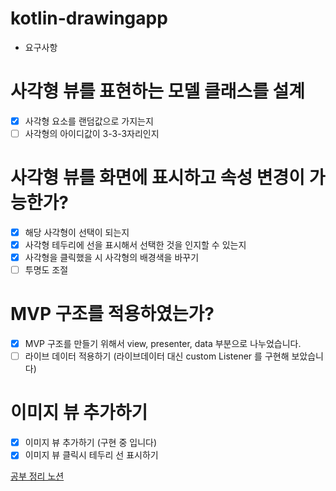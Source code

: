 # kotlin-drawingapp
- 요구사항 

# 사각형 뷰를 표현하는 모델 클래스를 설계
- [X] 사각형 요소를 랜덤값으로 가지는지 
- [ ] 사각형의 아이디값이 3-3-3자리인지

# 사각형 뷰를 화면에 표시하고 속성 변경이 가능한가?
- [X] 해당 사각형이 선택이 되는지
- [X] 사각형 테두리에 선을 표시해서 선택한 것을 인지할 수 있는지
- [X] 사각형을 클릭했을 시 사각형의 배경색을 바꾸기
- [ ] 투명도 조절

# MVP 구조를 적용하였는가?
- [X] MVP 구조를 만들기 위해서 view, presenter, data 부분으로 나누었습니다.
- [ ] 라이브 데이터 적용하기 (라이브데이터 대신 custom Listener 를 구현해 보았습니다)

# 이미지 뷰 추가하기
- [X] 이미지 뷰 추가하기 (구현 중 입니다)
- [X] 이미지 뷰 클릭시 테두리 선 표시하기

[공부 정리 노션](https://cream-dead-621.notion.site/w3-4b04603d498e48a68ce224b2174ae197)
